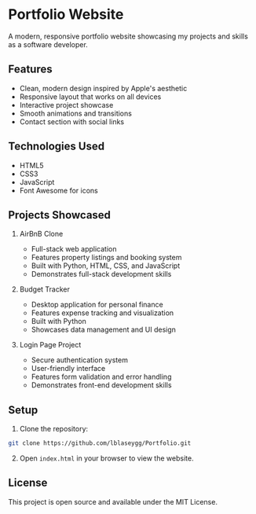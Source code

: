 # Portfolio Website

A modern, responsive portfolio website showcasing my projects and skills as a software developer.

## Features

- Clean, modern design inspired by Apple's aesthetic
- Responsive layout that works on all devices
- Interactive project showcase
- Smooth animations and transitions
- Contact section with social links

## Technologies Used

- HTML5
- CSS3
- JavaScript
- Font Awesome for icons

## Projects Showcased

1. AirBnB Clone
   - Full-stack web application
   - Features property listings and booking system
   - Built with Python, HTML, CSS, and JavaScript
   - Demonstrates full-stack development skills

2. Budget Tracker
   - Desktop application for personal finance
   - Features expense tracking and visualization
   - Built with Python
   - Showcases data management and UI design

3. Login Page Project
   - Secure authentication system
   - User-friendly interface
   - Features form validation and error handling
   - Demonstrates front-end development skills

## Setup

1. Clone the repository:
```bash
git clone https://github.com/lblaseygg/Portfolio.git
```

2. Open `index.html` in your browser to view the website.

## License

This project is open source and available under the MIT License. 